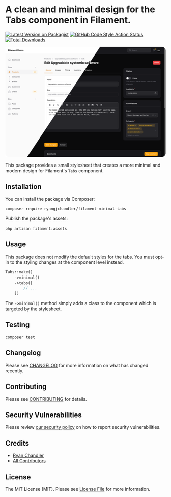 # A clean and minimal design for the Tabs component in Filament.

[![Latest Version on Packagist](https://img.shields.io/packagist/v/ryangjchandler/filament-minimal-tabs.svg?style=flat-square)](https://packagist.org/packages/ryangjchandler/filament-minimal-tabs)
[![GitHub Code Style Action Status](https://img.shields.io/github/actions/workflow/status/ryangjchandler/filament-minimal-tabs/fix-php-code-style-issues.yml?branch=main&label=code%20style&style=flat-square)](https://github.com/ryangjchandler/filament-minimal-tabs/actions?query=workflow%3A"Fix+PHP+code+style+issues"+branch%3Amain)
[![Total Downloads](https://img.shields.io/packagist/dt/ryangjchandler/filament-minimal-tabs.svg?style=flat-square)](https://packagist.org/packages/ryangjchandler/filament-minimal-tabs)

![](/assets/example.png)

This package provides a small stylesheet that creates a more minimal and modern design for Filament's `Tabs` component.

## Installation

You can install the package via Composer:

```bash
composer require ryangjchandler/filament-minimal-tabs
```

Publish the package's assets:

```sh
php artisan filament:assets
```

## Usage

This package does not modify the default styles for the tabs. You must opt-in to the styling changes at the component level instead.

```php
Tabs::make()
    ->minimal()
    ->tabs([
        // ...
    ])
```

The `->minimal()` method simply adds a class to the component which is targeted by the stylesheet.

## Testing

```bash
composer test
```

## Changelog

Please see [CHANGELOG](CHANGELOG.md) for more information on what has changed recently.

## Contributing

Please see [CONTRIBUTING](.github/CONTRIBUTING.md) for details.

## Security Vulnerabilities

Please review [our security policy](../../security/policy) on how to report security vulnerabilities.

## Credits

- [Ryan Chandler](https://github.com/ryangjchandler)
- [All Contributors](../../contributors)

## License

The MIT License (MIT). Please see [License File](LICENSE.md) for more information.
